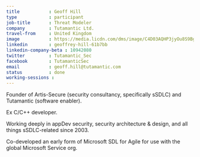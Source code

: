 ```yaml
---
title           : Geoff Hill
type            : participant
job-title       : Threat Modeler
company         : Tutamantic Ltd.
travel-from     : United Kingdom
image           : https://media.licdn.com/dms/image/C4D03AQHP3jyOu8S9Bg/profile-displayphoto-shrink_800_800/0?e=1562803200&v=beta&t=FuHszpfNZKVEQ61ybUcg3o_3CX_n4riUaGofEGI34LI
linkedin        : geoffrey-hill-61b7bb
linkedin-company-beta : 10942080
twitter         : Tutamantic_Sec
facebook        : TutamanticSec
email           : geoff.hill@tutamantic.com
status          : done
working-sessions : 
---
```


Founder of Artis-Secure (security consultancy, specifically sSDLC) and Tutamantic (software enabler).

Ex C/C++ developer. 

Working deeply in appDev security, security architecture & design, and all things sSDLC-related since 2003. 

Co-developed an early form of Microsoft SDL for Agile for use with the global Microsoft Service org.
